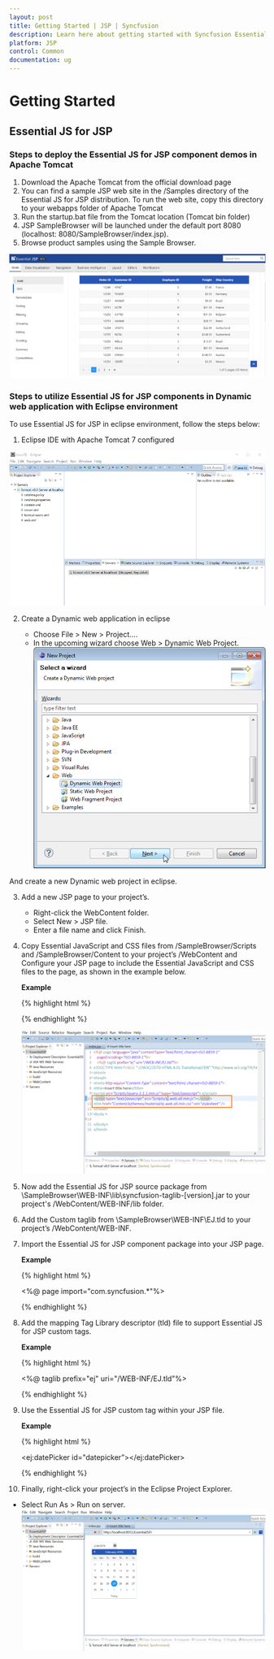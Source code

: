 ```yaml
---
layout: post
title: Getting Started | JSP | Syncfusion
description: Learn here about getting started with Syncfusion Essential JSP components offered, its elements, and more.
platform: JSP 
control: Common 
documentation: ug
---
```


# Getting Started

## Essential JS for JSP

### Steps to deploy the Essential JS for JSP component demos in Apache Tomcat 

1.	Download the Apache Tomcat from the official download page
2.	You can find a sample JSP web site in the /Samples directory of the Essential JS for JSP distribution. To run the web site, copy this directory to your webapps folder of Apache Tomcat
3.	Run the startup.bat file from the Tomcat location (Tomcat bin folder)
4.	JSP SampleBrowser will be launched under the default port 8080 (localhost: 8080/SampleBrowser/index.jsp).
5.	Browse product samples using the Sample Browser.

![Essential JS for JSP](Getting-Started_images/Getteing-Started_img5.PNG)

### Steps to utilize Essential JS for JSP components in Dynamic web application with Eclipse environment

To use Essential JS for JSP in eclipse environment, follow the steps below:


1. Eclipse IDE with Apache Tomcat 7 configured 

  ![Essential JS for JSP in eclipse environment.](Getting-Started_images/Getteing-Started_img1.png)


2. Create a Dynamic web application in eclipse

   *	Choose File > New > Project....
   *	In the upcoming wizard choose Web > Dynamic Web Project.
   ![dynamic web application in eclipse.](Getting-Started_images/Getteing-Started_img2.PNG)

  And create a new Dynamic web project in eclipse.

3. Add a new JSP page to your project’s.
   *	Right-click the WebContent folder. 
   *	Select New > JSP file. 
   *	Enter a file name and click Finish.


4. Copy Essential JavaScript and CSS files from /SampleBrowser/Scripts and /SampleBrowser/Content to your project’s /WebContent and Configure your JSP page to include the Essential JavaScript and CSS files to the page, as shown in the example below.

    <b>Example</b>

    {% highlight html %}

    <head>

    <link href="Content/ejthemes/material/ej.web.all.min.css" rel="stylesheet" />

    <script type="text/javascript" src="Scripts/ej.web.all.min.js"></script>

    </head>

    {% endhighlight %}

    ![JSP page to include the Essential JavaScript and CSS files to the page.](Getting-Started_images/Getteing-Started_img3.PNG)

5. Now add the Essential JS for JSP source package from \SampleBrowser\WEB-INF\lib\syncfusion-taglib-[version].jar to your project's /WebContent/WEB-INF/lib folder.

6. Add the Custom taglib from \SampleBrowser\WEB-INF\EJ.tld to your project’s /WebContent/WEB-INF.
 
7. Import the Essential JS for JSP component package into your JSP page.

    <b>Example</b>

    {% highlight html %}

    <%@ page import="com.syncfusion.*"%>

    {% endhighlight %}

8. Add the mapping Tag Library descriptor (tld) file to support Essential JS for JSP custom tags.

    <b>Example</b>

    {% highlight html %}

    <%@ taglib prefix="ej" uri="/WEB-INF/EJ.tld"%>

    {% endhighlight %}

9. Use the Essential JS for JSP custom tag within your JSP file.

    <b>Example</b>

    {% highlight html %}

    <ej:datePicker id="datepicker”></ej:datePicker>

    {% endhighlight %}

10. Finally, right-click your project’s in the Eclipse Project Explorer.

   * Select Run As > Run on server.
  ![the eclipse project explorer in JSP](Getting-Started_images/Getteing-Started_img4.PNG)




